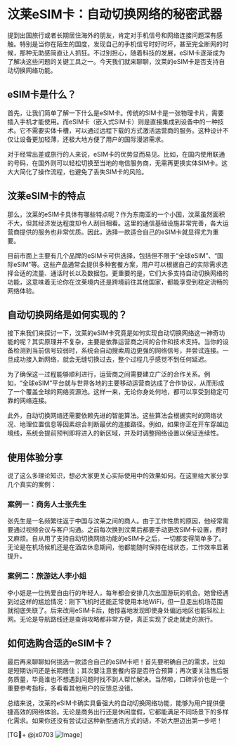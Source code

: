 # 汶莱eSIM卡：自动切换网络的秘密武器

提到出国旅行或者长期居住海外的朋友，肯定对手机信号和网络连接问题深有感触。特别是当你在陌生的国度，发现自己的手机信号时好时坏，甚至完全断网的时候，那种无助感简直让人抓狂。不过别担心，随着科技的发展，eSIM卡逐渐成为了解决这些问题的关键工具之一。今天我们就来聊聊，汶莱的eSIM卡是否支持自动切换网络功能。

## eSIM卡是什么？

首先，让我们简单了解一下什么是eSIM卡。传统的SIM卡是一张物理卡片，需要插入手机才能使用。而eSIM卡（嵌入式SIM卡）则是直接集成到设备中的一种技术。它不需要实体卡槽，可以通过远程下载的方式激活运营商的服务。这种设计不仅让设备更加轻薄，还极大地方便了用户的国际漫游需求。

对于经常出差或旅行的人来说，eSIM卡的优势显而易见。比如，在国内使用联通的号码，在国外则可以轻松切换至当地的电信服务商，无需再更换实体SIM卡。这大大简化了操作流程，也避免了丢失SIM卡的风险。

## 汶莱eSIM卡的特点

那么，汶莱的eSIM卡具体有哪些特点呢？作为东南亚的一个小国，汶莱虽然面积不大，但其经济发达程度却令人刮目相看。这里的通信基础设施非常完善，各大运营商提供的服务也非常优质。因此，选择一款适合自己的eSIM卡就显得尤为重要。

目前市面上主要有几个品牌的eSIM卡可供选择，包括但不限于“全球eSIM”、“国际eSIM”等。这些产品通常会提供多种套餐方案，用户可以根据自己的实际需求选择合适的流量、通话时长以及数据包。更重要的是，它们大多支持自动切换网络的功能，这意味着无论你在汶莱境内还是跨境前往其他国家，都能享受到稳定流畅的网络体验。

## 自动切换网络是如何实现的？

接下来我们来探讨一下，汶莱的eSIM卡究竟是如何实现自动切换网络这一神奇功能的呢？其实原理并不复杂，主要是依靠运营商之间的合作和技术支持。当你的设备检测到当前信号较弱时，系统会自动搜索周边更强的网络信号，并尝试连接。一旦成功接入新网络，就会无缝切换过去，整个过程几乎感觉不到任何延迟。

为了确保这一过程能够顺利进行，运营商之间需要建立广泛的合作关系。例如，“全球eSIM”平台就与世界各地的主要移动运营商达成了合作协议，从而形成了一个覆盖全球的网络资源池。这样一来，无论你身处何地，都可以享受到稳定可靠的网络连接。

此外，自动切换网络还需要依赖先进的智能算法。这些算法会根据实时的网络状况、地理位置信息等因素综合判断最优的连接路径。例如，如果你正在开车穿越边境线，系统会提前预判即将进入的新区域，并及时调整网络设置以保证连续性。

## 使用体验分享

说了这么多理论知识，想必大家更关心实际使用中的效果如何。在这里给大家分享几个真实的案例：

### 案例一：商务人士张先生
张先生是一名频繁往返于中国与汶莱之间的商人。由于工作性质的原因，他经常需要通过视频会议与客户沟通。之前每次换到汶莱后都要手动更改SIM卡设置，费时又麻烦。自从用了支持自动切换网络功能的eSIM卡之后，一切都变得简单多了。无论是在机场候机还是在酒店休息期间，他都能随时保持在线状态，工作效率显著提升。

### 案例二：旅游达人李小姐
李小姐是一位热爱自由行的年轻人，每年都会安排几次出国游玩的机会。她曾经遇到过这样的尴尬情况：刚下飞机时还能正常使用本地WiFi，但一旦走出机场范围就彻底失联了。后来改用eSIM卡后，她惊喜地发现即使身处偏远地区也能轻松上网。无论是导航路线还是查询攻略都非常方便，真正实现了说走就走的旅行。

## 如何选购合适的eSIM卡？

最后再来聊聊如何挑选一款适合自己的eSIM卡吧！首先要明确自己的需求，比如是短期访问还是长期居住；其次要注意套餐内容是否符合预算；再次要关注售后服务质量，毕竟谁也不想遇到问题时找不到人帮忙解决。当然啦，口碑评价也是一个重要参考指标，多看看其他用户的反馈总没错。

总结来说，汶莱的eSIM卡确实具备强大的自动切换网络功能，能够为用户提供便捷高效的网络体验。无论是商务出行还是休闲度假，它都能满足不同场景下的多样化需求。如果你还没有尝试过这种新型通讯方式的话，不妨大胆迈出第一步吧！

[TG💪+ @jx0703 ![Image](https://github.com/user-attachments/assets/dbca1d08-cadb-493c-b0ec-ad6f7a83f270)]